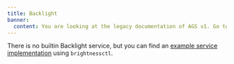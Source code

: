```yaml
---
title: Backlight
banner:
  content: You are looking at the legacy documentation of AGS v1. Go to <a href="https://aylur.github.io/ags/">aylur.github.io/ags</a> for AGS v2.
---
```


There is no builtin Backlight service, but you can find an [example service implementation](../../config/custom-service) using `brightnessctl`.
